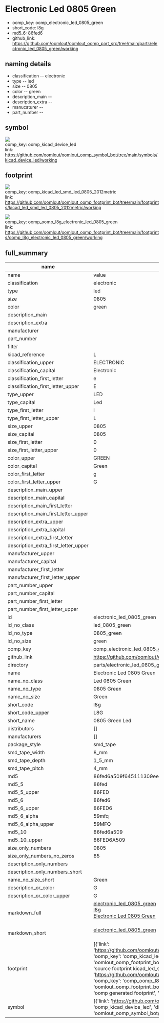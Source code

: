 # Electronic Led 0805 Green

  
* oomp_key: oomp_electronic_led_0805_green 
* short_code: l8g
* md5_6: 86fed6  
* github_link: https://github.com/oomlout/oomlout_oomp_part_src/tree/main/parts/electronic_led_0805_green/working  
## naming details
* classification -- electronic
* type -- led
* size -- 0805
* color -- green
* description_main -- 
* description_extra -- 
* manucaturer -- 
* part_number -- 



## symbol

![](symbol/{index}/working/working_600.png)  
oomp_key: oomp_kicad_device_led  
link: https://github.com/oomlout/oomlout_oomp_symbol_bot/tree/main/symbols/kicad_device_led/working  

## footprint

![](footprint/{index}/working/working_600.png)  
oomp_key: oomp_kicad_led_smd_led_0805_2012metric  
link: https://github.com/oomlout/oomlout_oomp_footprint_bot/tree/main/footprints/kicad_led_smd_led_0805_2012metric/working  

![](footprint/{index}/working/working_600.png)  
oomp_key: oomp_oomp_l8g_electronic_led_0805_green  
link: https://github.com/oomlout/oomlout_oomp_footprint_bot/tree/main/footprints/oomp_l8g_electronic_led_0805_green/working  

## full_summary
| name | value | 
| --- | --- | 
| name | value | 
| classification | electronic | 
| type | led | 
| size | 0805 | 
| color | green | 
| description_main |  | 
| description_extra |  | 
| manufacturer |  | 
| part_number |  | 
| filter |  | 
| kicad_reference | L | 
| classification_upper | ELECTRONIC | 
| classification_capital | Electronic | 
| classification_first_letter | e | 
| classification_first_letter_upper | E | 
| type_upper | LED | 
| type_capital | Led | 
| type_first_letter | l | 
| type_first_letter_upper | L | 
| size_upper | 0805 | 
| size_capital | 0805 | 
| size_first_letter | 0 | 
| size_first_letter_upper | 0 | 
| color_upper | GREEN | 
| color_capital | Green | 
| color_first_letter | g | 
| color_first_letter_upper | G | 
| description_main_upper |  | 
| description_main_capital |  | 
| description_main_first_letter |  | 
| description_main_first_letter_upper |  | 
| description_extra_upper |  | 
| description_extra_capital |  | 
| description_extra_first_letter |  | 
| description_extra_first_letter_upper |  | 
| manufacturer_upper |  | 
| manufacturer_capital |  | 
| manufacturer_first_letter |  | 
| manufacturer_first_letter_upper |  | 
| part_number_upper |  | 
| part_number_capital |  | 
| part_number_first_letter |  | 
| part_number_first_letter_upper |  | 
| id | electronic_led_0805_green | 
| id_no_class | led_0805_green | 
| id_no_type | 0805_green | 
| id_no_size | green | 
| oomp_key | oomp_electronic_led_0805_green | 
| github_link | https://github.com/oomlout/oomlout_oomp_part_src/tree/main/parts/electronic_led_0805_green/working | 
| directory | parts/electronic_led_0805_green | 
| name | Electronic Led 0805 Green | 
| name_no_class | Led 0805 Green | 
| name_no_type | 0805 Green | 
| name_no_size | Green | 
| short_code | l8g | 
| short_code_upper | L8G | 
| short_name | 0805 Green Led | 
| distributors | [] | 
| manufacturers | [] | 
| package_style | smd_tape | 
| smd_tape_width | 8_mm | 
| smd_tape_depth | 1_5_mm | 
| smd_tape_pitch | 4_mm | 
| md5 | 86fed6a509f645111309ee5e446eb91f | 
| md5_5 | 86fed | 
| md5_5_upper | 86FED | 
| md5_6 | 86fed6 | 
| md5_6_upper | 86FED6 | 
| md5_6_alpha | 59mfq | 
| md5_6_alpha_upper | 59MFQ | 
| md5_10 | 86fed6a509 | 
| md5_10_upper | 86FED6A509 | 
| size_only_numbers | 0805 | 
| size_only_numbers_no_zeros | 85 | 
| description_only_numbers |  | 
| description_only_numbers_short |   | 
| name_no_size_short | Green | 
| description_or_color | G  | 
| description_or_color_upper | G  | 
| markdown_full | [electronic_led_0805_green](https://github.com/oomlout/oomlout_oomp_part_src/tree/main/parts/electronic_led_0805_green/working)<br>[l8g](https://github.com/oomlout/oomlout_oomp_part_src/tree/main/parts/electronic_led_0805_green/working)<br>[Electronic Led 0805 Green](https://github.com/oomlout/oomlout_oomp_part_src/tree/main/parts/electronic_led_0805_green/working)<br><br> | 
| markdown_short | [electronic_led_0805_green](https://github.com/oomlout/oomlout_oomp_part_src/tree/main/parts/electronic_led_0805_green/working)<br><br> | 
| footprint | [{'link': 'https://github.com/oomlout/oomlout_oomp_footprint_bot/tree/main/foootprntss/kicad_led_smd_led_0805_2012metric', 'oomp_key': 'oomp_kicad_led_smd_led_0805_2012metric', 'directory': 'oomlout_oomp_footprint_bot/footprints/kicad_led_smd_led_0805_2012metric//working/working.kicad_mod', 'note': 'source footprint kicad_led_smd_led_0805_2012metric', 'index': 0}, {'link': 'https://github.com/oomlout/oomlout_oomp_footprint_bot/tree/main/foootprntss/oomp_l8g_electronic_led_0805_green', 'oomp_key': 'oomp_oomp_l8g_electronic_led_0805_green', 'directory': 'oomlout_oomp_footprint_bot/footprints/oomp_l8g_electronic_led_0805_green//working/working.kicad_mod', 'note': 'oomp generated footprint', 'index': 1}] | 
| symbol | [{'link': 'https://github.com/oomlout/oomlout_oomp_symbol_bot/tree/main/symbols/kicad_device_led', 'oomp_key': 'oomp_kicad_device_led', 'directory': 'oomlout_oomp_symbol_bot/symbols/kicad_device_led//working/working.kicad_sym', 'index': 0}] | 
